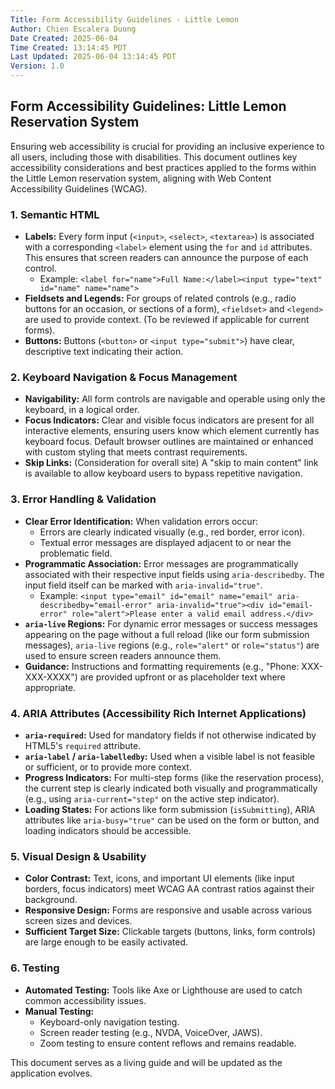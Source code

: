 ```yaml
---
Title: Form Accessibility Guidelines - Little Lemon
Author: Chien Escalera Duong
Date Created: 2025-06-04
Time Created: 13:14:45 PDT 
Last Updated: 2025-06-04 13:14:45 PDT
Version: 1.0
---
```


## Form Accessibility Guidelines: Little Lemon Reservation System

Ensuring web accessibility is crucial for providing an inclusive experience to all users, including those with disabilities. This document outlines key accessibility considerations and best practices applied to the forms within the Little Lemon reservation system, aligning with Web Content Accessibility Guidelines (WCAG).

### 1. Semantic HTML

-   **Labels:** Every form input (`<input>`, `<select>`, `<textarea>`) is associated with a corresponding `<label>` element using the `for` and `id` attributes. This ensures that screen readers can announce the purpose of each control.
    -   Example: `<label for="name">Full Name:</label><input type="text" id="name" name="name">`
-   **Fieldsets and Legends:** For groups of related controls (e.g., radio buttons for an occasion, or sections of a form), `<fieldset>` and `<legend>` are used to provide context. (To be reviewed if applicable for current forms).
-   **Buttons:** Buttons (`<button>` or `<input type="submit">`) have clear, descriptive text indicating their action.

### 2. Keyboard Navigation & Focus Management

-   **Navigability:** All form controls are navigable and operable using only the keyboard, in a logical order.
-   **Focus Indicators:** Clear and visible focus indicators are present for all interactive elements, ensuring users know which element currently has keyboard focus. Default browser outlines are maintained or enhanced with custom styling that meets contrast requirements.
-   **Skip Links:** (Consideration for overall site) A "skip to main content" link is available to allow keyboard users to bypass repetitive navigation.

### 3. Error Handling & Validation

-   **Clear Error Identification:** When validation errors occur:
    -   Errors are clearly indicated visually (e.g., red border, error icon).
    -   Textual error messages are displayed adjacent to or near the problematic field.
-   **Programmatic Association:** Error messages are programmatically associated with their respective input fields using `aria-describedby`. The input field itself can be marked with `aria-invalid="true"`.
    -   Example: `<input type="email" id="email" name="email" aria-describedby="email-error" aria-invalid="true"><div id="email-error" role="alert">Please enter a valid email address.</div>`
-   **`aria-live` Regions:** For dynamic error messages or success messages appearing on the page without a full reload (like our form submission messages), `aria-live` regions (e.g., `role="alert"` or `role="status"`) are used to ensure screen readers announce them.
-   **Guidance:** Instructions and formatting requirements (e.g., "Phone: XXX-XXX-XXXX") are provided upfront or as placeholder text where appropriate.

### 4. ARIA Attributes (Accessibility Rich Internet Applications)

-   **`aria-required`:** Used for mandatory fields if not otherwise indicated by HTML5's `required` attribute.
-   **`aria-label` / `aria-labelledby`:** Used when a visible label is not feasible or sufficient, or to provide more context.
-   **Progress Indicators:** For multi-step forms (like the reservation process), the current step is clearly indicated both visually and programmatically (e.g., using `aria-current="step"` on the active step indicator).
-   **Loading States:** For actions like form submission (`isSubmitting`), ARIA attributes like `aria-busy="true"` can be used on the form or button, and loading indicators should be accessible.

### 5. Visual Design & Usability

-   **Color Contrast:** Text, icons, and important UI elements (like input borders, focus indicators) meet WCAG AA contrast ratios against their background.
-   **Responsive Design:** Forms are responsive and usable across various screen sizes and devices.
-   **Sufficient Target Size:** Clickable targets (buttons, links, form controls) are large enough to be easily activated.

### 6. Testing

-   **Automated Testing:** Tools like Axe or Lighthouse are used to catch common accessibility issues.
-   **Manual Testing:**
    -   Keyboard-only navigation testing.
    -   Screen reader testing (e.g., NVDA, VoiceOver, JAWS).
    -   Zoom testing to ensure content reflows and remains readable.

This document serves as a living guide and will be updated as the application evolves.
